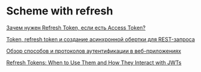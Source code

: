 # Scheme with refresh
[Зачем нужен Refresh Token, если есть Access Token?](https://habr.com/ru/company/voximplant/blog/323160/)

[Token, refresh token и создание асинхронной обертки для REST-запроса](https://habr.com/ru/post/456188/)

[Обзор способов и протоколов аутентификации в веб-приложениях](https://habr.com/ru/company/dataart/blog/262817/)

[Refresh Tokens: When to Use Them and How They Interact with JWTs](https://auth0.com/blog/refresh-tokens-what-are-they-and-when-to-use-them/)
